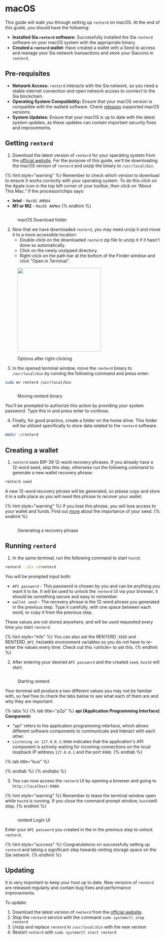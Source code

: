 # macOS

This guide will walk you through setting up `renterd` on macOS. At the end of this guide, you should have the following:

* **Installed Sia `renterd` software:** Successfully installed the Sia `renterd` software on your macOS system with the appropriate binary.
* **Created a `renterd` wallet**: Have created a wallet with a Seed to access and manage your Sia network transactions and store your Siacoins in `renterd`.

## Pre-requisites

* **Network Access:** `renterd` interacts with the Sia network, so you need a stable internet connection and open network access to connect to the Sia blockchain.
* **Operating System Compatibility:** Ensure that your macOS version is compatible with the walletd software. Check [releases](../../miscellaneous/releases.md) supported macOS versions.
* **System Updates:** Ensure that your macOS is up to date with the latest system updates, as these updates can contain important security fixes and improvements.

## Getting `renterd`

1. Download the latest version of `renterd` for your operating system from the [official website](https://sia.tech/software/renterd). For the purpose of this guide, we'll be downloading the macOS version of `renterd` and unzip the binary to `/usr/local/bin`.

{% hint style="warning" %}
Remember to check which version to download to ensure it works correctly with your operating system. To do this click on the Apple icon in the top left corner of your toolbar, then click on “About This Mac.” If the processor/chips says:

* **Intel** - `MacOS AMD64`
* **M1 or M2** - `MacOS ARM64`
{% endhint %}

<figure><img src="../../.gitbook/assets/renter_1.png" alt=""><figcaption><p>macOS Download folder</p></figcaption></figure>

2. Now that we have downloaded `renterd`, you may need unzip it and move it to a more accessible location:
   * Double-click on the downloaded `renterd` zip file to unzip it if it hasn't done so automatically.
   * Click on the newly unzipped directory.
   * Right-click on the path bar at the bottom of the Finder window and click "Open in Terminal".

<figure><img src="../../.gitbook/assets/option.png" alt="" width="271"><figcaption><p>Options after right-clicking</p></figcaption></figure>

3. In the opened terminal window, move the `renterd` binary to `/usr/local/bin` by running the following command and press enter:

```bash
sudo mv renterd /usr/local/bin
```

<figure><img src="../../.gitbook/assets/renterd_2.png" alt=""><figcaption><p>Moving renterd binary</p></figcaption></figure>

You'll be prompted to authorize this action by providing your system password. Type this in and press enter to continue.

4. Finally, for good practice, create a folder on the home drive. This folder will be utilized specifically to store data related to the `renterd` software.

```bash
mkdir ~/renterd
```

## Creating a wallet

1. `renterd` uses BIP-39 12-word recovery phrases. If you already have a 12-word seed, skip this step, otherwise run the following command to generate a new wallet recovery phrase:

```bash
renterd seed
```

A new 12-word recovery phrase will be generated, so please copy and store it in a safe place as you will need this phrase to recover your wallet.&#x20;

{% hint style="warning" %}
If you lose this phrase, you will lose access to your wallet and funds. Find out [more](../../get-started-with-sia/the-importance-of-your-seed.md) about  the importance of your seed.
{% endhint %}

<figure><img src="../../.gitbook/assets/renterd_3.png" alt=""><figcaption><p>Generating a recovery phrase</p></figcaption></figure>

## Running `renterd`

1. In the same terminal, run the following command to start `hostd`:

```bash
renterd --dir ~/renterd
```

You will be prompted input both:

* `API password` - This password is chosen by you and can be anything you want it to be. It will be used to unlock the `renterd` UI via your browser, it should be something secure and easy to remember.
* `wallet seed` - The recovery phrase is the 12-word phrase you generated in the previous step. Type it carefully, with one space between each word, or copy it from the previous step.

These values are not stored anywhere; and will be used requested every time you start `renterd`.

{% hint style="info" %}
You can also set the RENTERD`_SEED` and RENTERD`_API_PASSWORD` environment variables so you do not have to re-enter the values every time. Check out this \<article> to set this.
{% endhint %}

2. After entering your desired `API password` and the created `seed`, `hostd` will start.&#x20;

<figure><img src="../../.gitbook/assets/renterd_4.png" alt=""><figcaption><p>Starting renterd</p></figcaption></figure>

Your terminal will produce a two different values you may not be familiar with, so feel free to check the tabs below to see what each of them are and why they are important:

{% tabs %}
{% tab title="p2p" %}
**api (Application Programming Interface) Component:**

* "api" refers to the application programming interface, which allows different software components to communicate and interact with each other.
* `Listening on 127.0.0.1:9980` indicates that the application's API component is actively waiting for incoming connections on the local loopback IP address `127.0.0.1` and the port `9980`.
{% endtab %}

{% tab title="bus" %}

{% endtab %}
{% endtabs %}

3. &#x20;You can now access the `renterd` UI by opening a browser and going to `http://localhost:9980`.&#x20;

{% hint style="warning" %}
Remember to leave the terminal window open while `hostd` is running. If you close the command prompt window, `hostd`will stop.
{% endhint %}



<figure><img src="../../.gitbook/assets/renterd_5.png" alt=""><figcaption><p>renterd Login UI</p></figcaption></figure>

Enter your `API password` you created in the in the previous step to unlock `renterd`.

{% hint style="success" %}
Congratulations on successfully setting up `renterd` and taking a significant step towards renting storage space on the Sia network.
{% endhint %}

## Updating

It is very important to keep your host up to date. New versions of `renterd` are released regularly and contain bug fixes and performance improvements.

To update:

1. Download the latest version of `renterd` from the [official website](https://sia.tech/software/renterd).
2. Stop the `renterd` service with the command `sudo systemctl stop renterd`
3. Unzip and replace `renterd` in `/usr/local/bin` with the new version
4. Restart `renterd` with `sudo systemctl start renterd`
